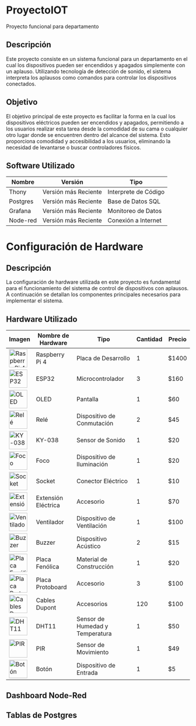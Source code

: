 # ProyectoIOT
Proyecto funcional para departamento

## Descripción
Este proyecto consiste en un sistema funcional para un departamento en el cual los dispositivos pueden ser encendidos y apagados simplemente con un aplauso. Utilizando tecnología de detección de sonido, el sistema interpreta los aplausos como comandos para controlar los dispositivos conectados.

## Objetivo
El objetivo principal de este proyecto es facilitar la forma en la cual los dispositivos eléctricos pueden ser encendidos y apagados, permitiendo a los usuarios realizar esta tarea desde la comodidad de su cama o cualquier otro lugar donde se encuentren dentro del alcance del sistema. Esto proporciona comodidad y accesibilidad a los usuarios, eliminando la necesidad de levantarse o buscar controladores físicos.

## Software Utilizado

| Nombre    | Versión           | Tipo                |
|-----------|-------------------|---------------------|
| Thony     | Versión más Reciente | Interprete de Código |
| Postgres  | Versión más Reciente | Base de Datos SQL    |
| Grafana   | Versión más Reciente | Monitoreo de Datos   |
| Node-red  | Versión más Reciente | Conexión a Internet |

# Configuración de Hardware

## Descripción
La configuración de hardware utilizada en este proyecto es fundamental para el funcionamiento del sistema de control de dispositivos con aplausos. A continuación se detallan los componentes principales necesarios para implementar el sistema.

## Hardware Utilizado

| Imagen                                                                 | Nombre de Hardware   | Tipo                          | Cantidad | Precio  |
|------------------------------------------------------------------------|----------------------|-------------------------------|----------|---------|
| <img src="https://m.media-amazon.com/images/I/715lLPSw2GL._AC_UF894,1000_QL80_.jpg" alt="Raspberry Pi 4" height="50px"/>     | Raspberry Pi 4       | Placa de Desarrollo           | 1        | $1400   |
| <img src="URL_de_la_imagen2" alt="ESP32" height="50px"/>              | ESP32                | Microcontrolador              | 3        | $160    |
| <img src="URL_de_la_imagen3" alt="OLED" height="50px"/>               | OLED                 | Pantalla                      | 1        | $60     |
| <img src="URL_de_la_imagen4" alt="Relé" height="50px"/>               | Relé                 | Dispositivo de Conmutación    | 2        | $45     |
| <img src="URL_de_la_imagen6" alt="KY-038" height="50px"/>             | KY-038               | Sensor de Sonido              | 1        | $20     |
| <img src="URL_de_la_imagen7" alt="Foco" height="50px"/>               | Foco                 | Dispositivo de Iluminación    | 1        | $20     |
| <img src="URL_de_la_imagen8" alt="Socket" height="50px"/>             | Socket               | Conector Eléctrico            | 1        | $10     |
| <img src="URL_de_la_imagen9" alt="Extensión Eléctrica" height="50px"/>| Extensión Eléctrica | Accesorio                     | 1        | $70     |
| <img src="URL_de_la_imagen10" alt="Ventilador" height="50px"/>        | Ventilador           | Dispositivo de Ventilación    | 1        | $100    |
| <img src="URL_de_la_imagen11" alt="Buzzer" height="50px"/>            | Buzzer               | Dispositivo Acústico          | 2        | $15     |
| <img src="URL_de_la_imagen12" alt="Placa Fenólica" height="50px"/>    | Placa Fenólica       | Material de Construcción      | 1        | $20     |
| <img src="URL_de_la_imagen13" alt="Placa Protoboard" height="50px"/>  | Placa Protoboard     | Accesorio                     | 3        | $100    |
| <img src="URL_de_la_imagen14" alt="Cables Dupont" height="50px"/>     | Cables Dupont        | Accesorios                    | 120      | $100    |
| <img src="URL_de_la_imagen15" alt="DHT11" height="50px"/>             | DHT11                | Sensor de Humedad y Temperatura | 1     | $50     |
| <img src="URL_de_la_imagen16" alt="PIR" height="50px"/>               | PIR                  | Sensor de Movimiento          | 1        | $49     |
| <img src="URL_de_la_imagen17" alt="Botón" height="50px"/>             | Botón                | Dispositivo de Entrada        | 1        | $5      |


## Dashboard Node-Red

## Tablas de Postgres
